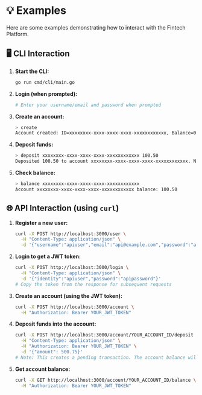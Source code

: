 # 💡 Examples

Here are some examples demonstrating how to interact with the Fintech Platform.

## 🖥️ CLI Interaction

1. **Start the CLI:**

   ```bash
   go run cmd/cli/main.go
   ```

2. **Login (when prompted):**

   ```bash
   # Enter your username/email and password when prompted
   ```

3. **Create an account:**

   ```bash
   > create
   Account created: ID=xxxxxxxx-xxxx-xxxx-xxxx-xxxxxxxxxxxx, Balance=0.00
   ```

4. **Deposit funds:**

   ```bash
   > deposit xxxxxxxx-xxxx-xxxx-xxxx-xxxxxxxxxxxx 100.50
   Deposited 100.50 to account xxxxxxxx-xxxx-xxxx-xxxx-xxxxxxxxxxxx. New balance: 100.50
   ```

5. **Check balance:**

   ```bash
   > balance xxxxxxxx-xxxx-xxxx-xxxx-xxxxxxxxxxxx
   Account xxxxxxxx-xxxx-xxxx-xxxx-xxxxxxxxxxxx balance: 100.50
   ```

## 🌐 API Interaction (using `curl`)

1. **Register a new user:**

   ```bash
   curl -X POST http://localhost:3000/user \
     -H "Content-Type: application/json" \
     -d '{"username":"apiuser","email":"api@example.com","password":"apipassword"}'
   ```

2. **Login to get a JWT token:**

   ```bash
   curl -X POST http://localhost:3000/login \
     -H "Content-Type: application/json" \
     -d '{"identity":"apiuser","password":"apipassword"}'
   # Copy the token from the response for subsequent requests
   ```

3. **Create an account (using the JWT token):**

   ```bash
   curl -X POST http://localhost:3000/account \
     -H "Authorization: Bearer YOUR_JWT_TOKEN"
   ```

4. **Deposit funds into the account:**

   ```bash
   curl -X POST http://localhost:3000/account/YOUR_ACCOUNT_ID/deposit \
     -H "Content-Type: application/json" \
     -H "Authorization: Bearer YOUR_JWT_TOKEN" \
     -d '{"amount": 500.75}'
   # Note: This creates a pending transaction. The account balance will only update after the payment provider (or mock) calls the webhook endpoint to confirm payment completion.
   ```

5. **Get account balance:**

   ```bash
   curl -X GET http://localhost:3000/account/YOUR_ACCOUNT_ID/balance \
     -H "Authorization: Bearer YOUR_JWT_TOKEN"
   ```
